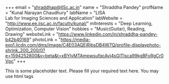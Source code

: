 +++
email = "shraddhap@IISc.ac.in"
name = "Shraddha Pandey"
profName = "Kunal Narayan Chaudhury"
labName = "LISA<br>Lab for Imaging Sciences and Application"
labWebsite = "http://www.ee.iisc.ac.in/faculty/kunal/"
mlInterests = "Deep Learning, Optimization, Computer Vision"
hobbies = "Music(Guitar), Reading, Drawing"
websiteLink = "https://www.linkedin.com/in/shraddha-pandey-b42b40169"
photoLink = "https://media-exp1.licdn.com/dms/image/C4E03AQEjRjbsDB4W7Q/profile-displayphoto-shrink_200_200/0?e=1594252800&v=beta&t=xBYlyMTAmpwsufqcAvj4sGlTlsca99kgBFoRgCr0Vpc"
+++

This is some placeholder text. Please fill your required text here. You may use html tags